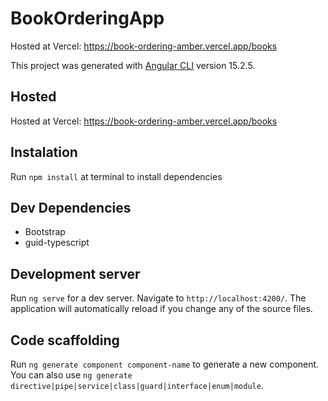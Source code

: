 # BookOrderingApp

Hosted at Vercel: https://book-ordering-amber.vercel.app/books

This project was generated with [Angular CLI](https://github.com/angular/angular-cli) version 15.2.5.

## Hosted

Hosted at Vercel: https://book-ordering-amber.vercel.app/books

## Instalation

Run `npm install` at terminal to install dependencies 

## Dev Dependencies
- Bootstrap
- guid-typescript

## Development server

Run `ng serve` for a dev server. Navigate to `http://localhost:4200/`. The application will automatically reload if you change any of the source files.

## Code scaffolding

Run `ng generate component component-name` to generate a new component. You can also use `ng generate directive|pipe|service|class|guard|interface|enum|module`.


